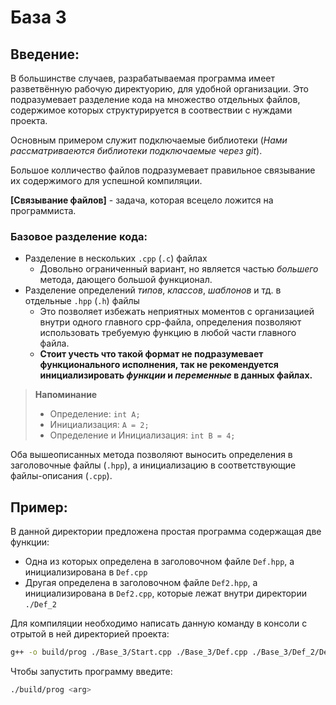 # База 3
## Введение:
В большинстве случаев, разрабатываемая программа имеет разветвённую рабочую директуорию, для удобной организации. Это подразумевает разделение кода на множество отдельных файлов, содержимое которых структурируется в соотвествии с нуждами проекта.

Основным примером служит подключаемые библиотеки (*Нами рассматриваеются библиотеки подключаемые через git*).

Большое колличество файлов подразумевает правильное связывание их содержимого для успешной компиляции.

**[Связывание файлов]** - задача, которая всецело ложится на программиста.

### Базовое **разделение** кода:
- Разделение в нескольких `.cpp` (`.c`) файлах
    * Довольно ограниченный вариант, но является частью *большего* метода, дающего большой функционал.
- Разделение определений *типов*, *классов*, *шаблонов* и тд. в отдельные `.hpp` (`.h`) файлы
    * Это позволяет избежать неприятных моментов с организацией внутри одного главного cpp-файла, определения позволяют использовать требуемую функцию в любой части главного файла.
    * **Стоит учесть что такой формат не подразумевает функционального исполнения, так не рекомендуется инициализировать *функции* и *переменные* в данных файлах.**
> **Напоминание**
> - Определение: `int A;`
> - Инициализация: `А = 2;`
> - Определение и Инициализация: `int B = 4;`

Оба вышеописанных метода позволяют выносить определения в заголовочные файлы (`.hpp`), а инициализацию в соответствующие файлы-описания (`.cpp`).

## Пример:
В данной директории предложена простая программа содержащая две функции:
- Одна из которых определена в заголовочном файле `Def.hpp`, а инициализирована в `Def.cpp`
- Другая определена в заголовочном файле `Def2.hpp`, а инициализирована в `Def2.cpp`, которые лежат внутри директории `./Def_2`

Для компиляции необходимо написать данную команду в консоли с отрытой в ней директорией проекта:
```bash
g++ -o build/prog ./Base_3/Start.cpp ./Base_3/Def.cpp ./Base_3/Def_2/Def2.cpp ./Base_3/Def.hpp ./Base_3/Def_2/Def2.hpp
```
Чтобы запустить программу введите:
```bash
./build/prog <arg>
```
